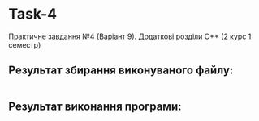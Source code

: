 <h1>Task-4</h1>
<p>Практичне завдання №4 (Варіант 9). Додаткові розділи C++ (2 курс 1 семестр)</p>

<h2>Результат збирання виконуваного файлу:</h2>
<img src=""/>

<h2>Результат виконання програми:</h2>
<img src=""/>
